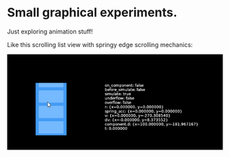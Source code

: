 # Small graphical experiments.

Just exploring animation stuff!

Like this scrolling list view with springy edge scrolling mechanics:

![list-scrolling-demo](https://github.com/nishnat-rishi/hail-mary/blob/master/demo-gifs/list-scrolling-demo.gif?raw=true "")